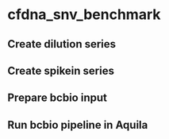 # cfdna_snv_benchmark



## Create dilution series



## Create spikein series



## Prepare bcbio input



## Run bcbio pipeline in Aquila
